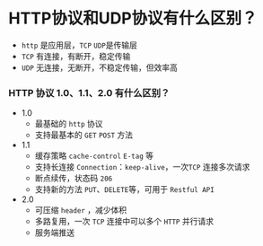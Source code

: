 # HTTP协议和UDP协议有什么区别？

- `http` 是应用层，`TCP` `UDP`是传输层
- `TCP` 有连接，有断开，稳定传输
- `UDP` 无连接，无断开，不稳定传输，但效率高

### HTTP 协议 1.0、1.1、2.0 有什么区别？

- 1.0
    - 最基础的 `http` 协议
    - 支持最基本的 `GET` `POST` 方法
- 1.1
    - 缓存策略 `cache-control` `E-tag` 等
    - 支持长连接 `Connection`：`keep-alive`，一次`TCP` 连接多次请求
    - 断点续传，状态码 `206`
    - 支持新的方法 `PUT`、`DELETE`等，可用于 `Restful API`
- 2.0
    - 可压缩 `header` ，减少体积
    - 多路复用，一次 `TCP` 连接中可以多个 `HTTP` 并行请求
    - 服务端推送
